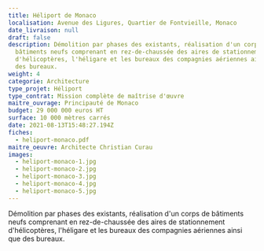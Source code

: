 ```yaml
---
title: Héliport de Monaco
localisation: Avenue des Ligures, Quartier de Fontvieille, Monaco
date_livraison: null
draft: false
description: Démolition par phases des existants, réalisation d'un corps de
  bâtiments neufs comprenant en rez-de-chaussée des aires de stationnement
  d'hélicoptères, l'héligare et les bureaux des compagnies aériennes ainsi que
  des bureaux.
weight: 4
categorie: Architecture
type_projet: Héliport
type_contrat: Mission complète de maîtrise d'œuvre
maitre_ouvrage: Principauté de Monaco
budget: 29 000 000 euros HT
surface: 10 000 mètres carrés
date: 2021-08-13T15:48:27.194Z
fiches:
  - heliport-monaco.pdf
maitre_oeuvre: Architecte Christian Curau
images:
  - heliport-monaco-1.jpg
  - heliport-monaco-2.jpg
  - heliport-monaco-3.jpg
  - heliport-monaco-4.jpg
  - heliport-monaco-5.jpg
---
```

Démolition par phases des existants, réalisation d'un corps de bâtiments neufs comprenant en rez-de-chaussée des aires de stationnement d'hélicoptères, l'héligare et les bureaux des compagnies aériennes ainsi que des bureaux.